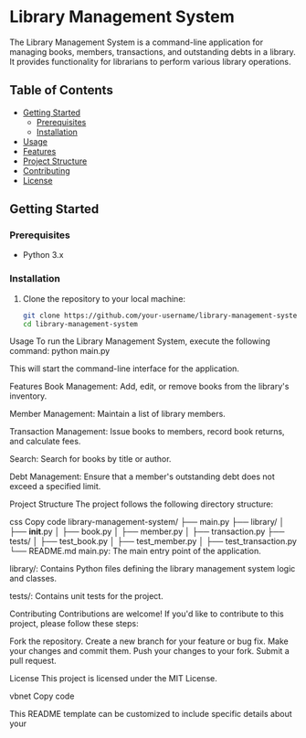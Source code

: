 # Library Management System

The Library Management System is a command-line application for managing books, members, transactions, and outstanding debts in a library. It provides functionality for librarians to perform various library operations.

## Table of Contents

- [Getting Started](#getting-started)
  - [Prerequisites](#prerequisites)
  - [Installation](#installation)
- [Usage](#usage)
- [Features](#features)
- [Project Structure](#project-structure)
- [Contributing](#contributing)
- [License](#license)

## Getting Started

### Prerequisites

- Python 3.x

### Installation

1. Clone the repository to your local machine:

   ```bash
   git clone https://github.com/your-username/library-management-system.git
   cd library-management-system

Usage
To run the Library Management System, execute the following command:
python main.py


This will start the command-line interface for the application.

Features
Book Management: Add, edit, or remove books from the library's inventory.

Member Management: Maintain a list of library members.

Transaction Management: Issue books to members, record book returns, and calculate fees.

Search: Search for books by title or author.

Debt Management: Ensure that a member's outstanding debt does not exceed a specified limit.


Project Structure
The project follows the following directory structure:

css
Copy code
library-management-system/
├── main.py
├── library/
│   ├── __init__.py
│   ├── book.py
│   ├── member.py
│   ├── transaction.py
├── tests/
│   ├── test_book.py
│   ├── test_member.py
│   ├── test_transaction.py
└── README.md
main.py: The main entry point of the application.

library/: Contains Python files defining the library management system logic and classes.

tests/: Contains unit tests for the project.


Contributing
Contributions are welcome! If you'd like to contribute to this project, please follow these steps:

Fork the repository.
Create a new branch for your feature or bug fix.
Make your changes and commit them.
Push your changes to your fork.
Submit a pull request.

License
This project is licensed under the MIT License.

vbnet
Copy code

This README template can be customized to include specific details about your
